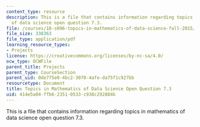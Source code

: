 ```yaml
---
content_type: resource
description: This is a file that contains information regarding topics in mathematics
  of data science open question 7.3.
file: /courses/18-s096-topics-in-mathematics-of-data-science-fall-2015/414e5a04ffb623510533c938c292884b_MIT18_S096F15_Open7.3.pdf
file_size: 338363
file_type: application/pdf
learning_resource_types:
- Projects
license: https://creativecommons.org/licenses/by-nc-sa/4.0/
ocw_type: OCWFile
parent_title: Projects
parent_type: CourseSection
parent_uid: 0de775e0-4bc2-3070-4afe-da75f1c927bb
resourcetype: Document
title: Topics in Mathematics of Data Science Open Question 7.3
uid: 414e5a04-ffb6-2351-0533-c938c292884b
---
```

This is a file that contains information regarding topics in mathematics of data science open question 7.3.
